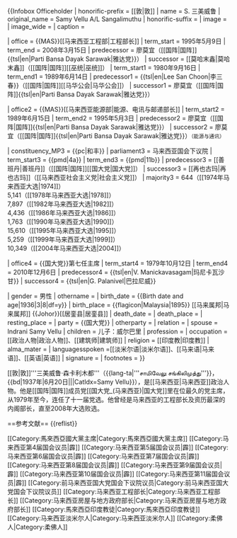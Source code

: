 {{Infobox Officeholder
| honorific-prefix = [[敦|敦]]
| name = S. 三美威鲁
| original_name = Samy Vellu A/L Sangalimuthu
| honorific-suffix = 
| image = 
| image_wide = 
| caption = 

| office = {{MAS}}[[马来西亚工程部|工程部长]]
| term_start = 1995年5月9日
| term_end = 2008年3月15日
| predecessor = 廖莫宜（[[国阵|国阵]]{{tsl|en|Parti Bansa Dayak Sarawak|雅达党}}）
| successor = [[莫哈末鑫|莫哈末鑫]]（[[国阵|国阵]][[巫统|巫统]]）
| term_start1 = 1980年9月16日
| term_end1 = 1989年6月14日
| predecessor1 = {{tsl|en|Lee San Choon|李三春}}（[[国阵|国阵]][[马华公会|马华公会]]）
| successor1 = 廖莫宜（[[国阵|国阵]]{{tsl|en|Parti Bansa Dayak Sarawak|雅达党}}）

| office2 = {{MAS}}[[马来西亚能源部|能源、电讯与邮递部长]]
| term_start2 = 1989年6月15日
| term_end2 = 1995年5月3日
| predecessor2 = 廖莫宜（[[国阵|国阵]]{{tsl|en|Parti Bansa Dayak Sarawak|雅达党}}）
| successor2 = 廖莫宜（[[国阵|国阵]]{{tsl|en|Parti Bansa Dayak Sarawak|雅达党}}）<small>（能源与通讯）</small>

| constituency_MP3 = {{pc|和丰}}
| parliament3 = 马来西亚国会下议院
| term_start3 = {{pmd|4a}}
| term_end3 = {{pmd|11b}}
| predecessor3 = [[善班丹|善班丹]]（[[国阵|国阵]][[国大党|国大党]]）
| successor3 = [[再也古玛|再也古玛]]（[[马来西亚社会主义党|社会主义党]]）
| majority3 = 644（[[1974年马来西亚大选|1974]]）<br>5,141（[[1978年马来西亚大选|1978]]）<br>7,897（[[1982年马来西亚大选|1982]]）<br>4,436（[[1986年马来西亚大选|1986]]）<br>1,763（[[1990年马来西亚大选|1990]]）<br>15,610（[[1995年马来西亚大选|1995]]）<br>5,259（[[1999年马来西亚大选|1999]]）<br>10,349（[[2004年马来西亚大选|2004]]）

| office4 = {{国大党}}第七任主席
| term_start4 = 1979年10月12日 
| term_end4 = 2010年12月6日 
| predecessor4 = {{tsl|en|V. Manickavasagam|玛尼卡瓦沙甘}}
| successor4 = {{tsl|en|G. Palanivel|巴拉尼威}}

| gender = 男性
| othername = 
| birth_date = {{Birth date and age|1936|3|8|df=y}}
| birth_place = {{flagicon|Malaysia|1895}} [[马来属邦|马来属邦]] {{Johor}}[[居銮县|居銮县]]
| death_date  = 
| death_place = 
| resting_place = 
| party = {{国大党}}
| otherparty = 
| relation = 
| spouse = Indrani Samy Vellu
| children = 儿子：威尔巴里
| profession = 
| occupation = [[政治人物|政治人物]]、[[建筑师|建筑师]]
| religion = [[印度教|印度教]]
| alma_mater = 
| languagesspoken =[[淡米尔语|淡米尔语]]、[[马来语|马来语]]、[[英语|英语]]
| signature = 
| footnotes = 
}}

[[敦|敦]]'''三美威鲁·森卡利木都'''（{{lang-ta|'''சாமிவேலு சங்கிலிமுத்து'''}}，{{bd|1937年|6月20日|||CatIdx=Samy Vellu}}），是[[马来西亚|马来西亚]]政治人物。他是[[国阵|国阵]]成员党[[国大党_(马来西亚)|国大党]]里在位最久的党主席，从1979年至今，连任了十一届党选。他曾经是马来西亚的工程部长及资历最深的内阁部长，直至2008年大选败选。

==参考文献==
{{reflist}}

[[Category:馬來西亞國大黨主席|Category:馬來西亞國大黨主席]]
[[Category:马来西亚第4届国会议员|霹]]
[[Category:马来西亚第5届国会议员|霹]]
[[Category:马来西亚第6届国会议员|霹]]
[[Category:马来西亚第7届国会议员|霹]]
[[Category:马来西亚第8届国会议员|霹]]
[[Category:马来西亚第9届国会议员|霹]]
[[Category:马来西亚第10届国会议员|霹]]
[[Category:马来西亚第11届国会议员|霹]]
[[Category:前马来西亚国大党国会下议院议员|Category:前马来西亚国大党国会下议院议员]]
[[Category:马来西亚工程部长|Category:马来西亚工程部长]]
[[Category:马来西亚房屋与地方政府部长|Category:马来西亚房屋与地方政府部长]]
[[Category:馬來西亞印度教徒|Category:馬來西亞印度教徒]]
[[Category:马来西亚淡米尔人|Category:马来西亚淡米尔人]]
[[Category:柔佛人|Category:柔佛人]]